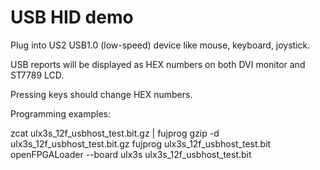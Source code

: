# USB HID demo

Plug into US2 USB1.0 (low-speed) device like
mouse, keyboard, joystick.

USB reports will be displayed as HEX numbers
on both DVI monitor and ST7789 LCD.

Pressing keys should change HEX numbers.

Programming examples:

   zcat ulx3s_12f_usbhost_test.bit.gz | fujprog
   gzip -d ulx3s_12f_usbhost_test.bit.gz
   fujprog ulx3s_12f_usbhost_test.bit
   openFPGALoader --board ulx3s ulx3s_12f_usbhost_test.bit
